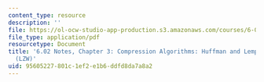 ```yaml
---
content_type: resource
description: ''
file: https://ol-ocw-studio-app-production.s3.amazonaws.com/courses/6-02-introduction-to-eecs-ii-digital-communication-systems-fall-2012/95605227801c1ef2e1b6ddfd8da7a8a2_MIT6_02F12_chap03.pdf
file_type: application/pdf
resourcetype: Document
title: '6.02 Notes, Chapter 3: Compression Algorithms: Huffman and Lempel-Ziv-Welch
  (LZW)'
uid: 95605227-801c-1ef2-e1b6-ddfd8da7a8a2
---
```

